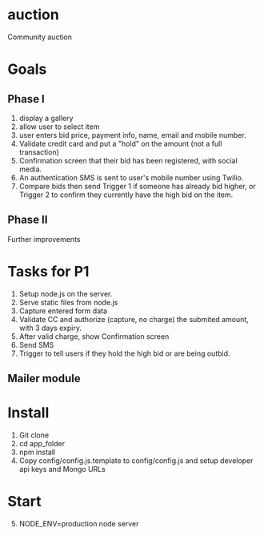 auction
=======

Community auction

# Goals

## Phase I

1) display a gallery
2) allow user to select item
3) user enters bid price, payment info, name, email and mobile number. 
4) Validate credit card and put a "hold" on the amount (not a full transaction)
5) Confirmation screen that their bid has been registered, with social media.
6) An authentication SMS is sent to user's mobile number using Twilio. 
7) Compare bids then send Trigger 1 if someone has already bid higher, or Trigger 2 to confirm they currently have the high bid on the item. 


## Phase II

Further improvements

# Tasks for P1

1. Setup node.js on the server.
2. Serve static files from node.js
3. Capture entered form data
4. Validate CC and authorize (capture, no charge) the submited amount, with 3 days expiry.
5. After valid charge, show Confirmation screen
6. Send SMS
7. Trigger to tell users if they hold the high bid or are being outbid.

## Mailer module

# Install

1. Git clone
2. cd app_folder
3. npm install
4. Copy config/config.js.template to config/config.js and setup developer api keys and Mongo URLs

# Start

5. NODE_ENV=production node server

